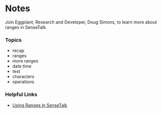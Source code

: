 # Notes


Join Eggplant, Research and Developer, Doug Simons, to learn more about ranges in SenseTalk. 

### Topics
- recap
- ranges
- more ranges
- date time
- test
- characters
- operations

### Helpful Links
- [Using Ranges in SenseTalk](https://docs.eggplantsoftware.com/studio/stk-ranges/)